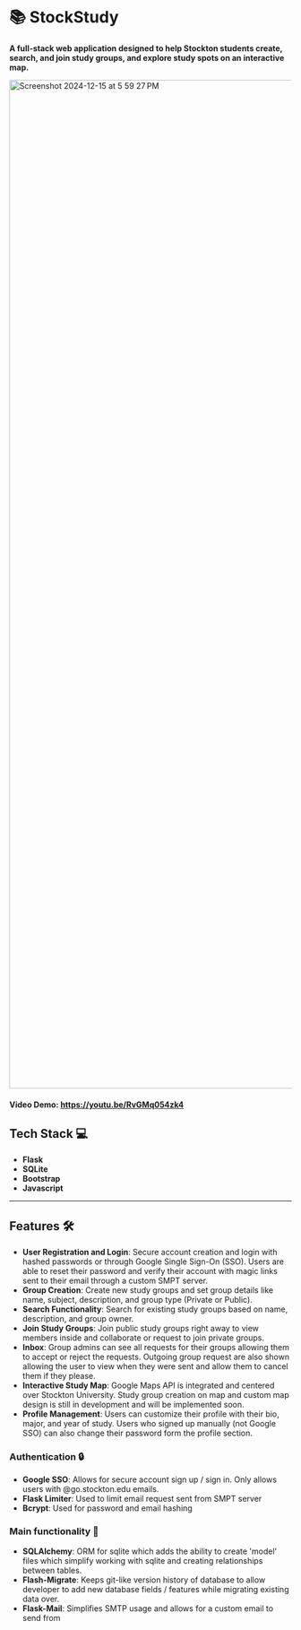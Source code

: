 # 📚 StockStudy 

**A full-stack web application designed to help Stockton students create, search, and join study groups, and explore study spots on an interactive map.**

<img width="1800" alt="Screenshot 2024-12-15 at 5 59 27 PM" src="https://github.com/user-attachments/assets/b3292ecb-c453-43b1-8e64-fc0f643e53d2" />


#### Video Demo: https://youtu.be/RvGMq054zk4


## Tech Stack 💻
* **Flask**
* **SQLite**
* **Bootstrap**
* **Javascript**

---

## Features 🛠️
- **User Registration and Login**: Secure account creation and login with hashed passwords or through Google Single Sign-On (SSO). Users are able to reset their password and verify their account with magic links sent to their email through a custom SMPT server.
- **Group Creation**: Create new study groups and set group details like name, subject, description, and group type (Private or Public).
- **Search Functionality**: Search for existing study groups based on name, description, and group owner.
- **Join Study Groups**: Join public study groups right away to view members inside and collaborate or request to join private groups.
- **Inbox**: Group admins can see all requests for their groups allowing them to accept or reject the requests. Outgoing group request are also shown allowing the user to view when they were sent and allow them to cancel them if they please.
- **Interactive Study Map**: Google Maps API is integrated and centered over Stockton University. Study group creation on map and custom map design is still in development and will be implemented soon.
- **Profile Management**: Users can customize their profile with their bio, major, and year of study. Users who signed up manually (not Google SSO) can also change their password form the profile section.

### Authentication 🔒
- **Google SSO**: Allows for secure account sign up / sign in. Only allows users with @go.stockton.edu emails.
- **Flask Limiter**: Used to limit email request sent from SMPT server
- **Bcrypt**: Used for password and email hashing

### Main functionality 👥
- **SQLAlchemy**: ORM for sqlite which adds the ability to create 'model' files which simplify working with sqlite and creating relationships between tables.
- **Flash-Migrate**: Keeps git-like version history of database to allow developer to add new database fields / features while migrating existing data over.
- **Flask-Mail**: Simplifies SMTP usage and allows for a custom email to send from

